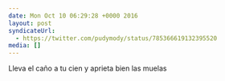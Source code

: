 ```yaml
---
date: Mon Oct 10 06:29:28 +0000 2016
layout: post
syndicateUrl:
  - https://twitter.com/pudymody/status/785366619132395520
media: []
---
```

Lleva el caño a tu cien y aprieta bien las muelas

